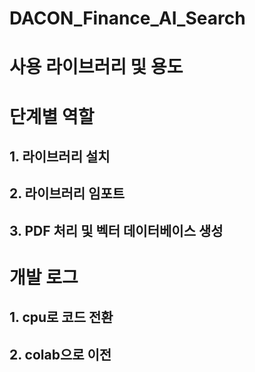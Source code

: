 # DACON_Finance_AI_Search
# 사용 라이브러리 및 용도
# 단계별 역할
## 1. 라이브러리 설치
## 2. 라이브러리 임포트
## 3. PDF 처리 및 벡터 데이터베이스 생성
# 개발 로그
## 1. cpu로 코드 전환
## 2. colab으로 이전